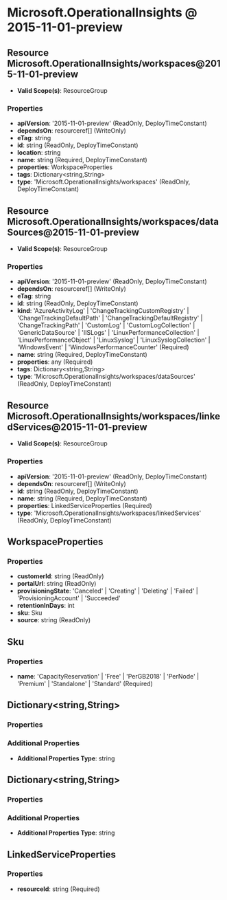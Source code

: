 # Microsoft.OperationalInsights @ 2015-11-01-preview

## Resource Microsoft.OperationalInsights/workspaces@2015-11-01-preview
* **Valid Scope(s)**: ResourceGroup
### Properties
* **apiVersion**: '2015-11-01-preview' (ReadOnly, DeployTimeConstant)
* **dependsOn**: resourceref[] (WriteOnly)
* **eTag**: string
* **id**: string (ReadOnly, DeployTimeConstant)
* **location**: string
* **name**: string (Required, DeployTimeConstant)
* **properties**: WorkspaceProperties
* **tags**: Dictionary<string,String>
* **type**: 'Microsoft.OperationalInsights/workspaces' (ReadOnly, DeployTimeConstant)

## Resource Microsoft.OperationalInsights/workspaces/dataSources@2015-11-01-preview
* **Valid Scope(s)**: ResourceGroup
### Properties
* **apiVersion**: '2015-11-01-preview' (ReadOnly, DeployTimeConstant)
* **dependsOn**: resourceref[] (WriteOnly)
* **eTag**: string
* **id**: string (ReadOnly, DeployTimeConstant)
* **kind**: 'AzureActivityLog' | 'ChangeTrackingCustomRegistry' | 'ChangeTrackingDefaultPath' | 'ChangeTrackingDefaultRegistry' | 'ChangeTrackingPath' | 'CustomLog' | 'CustomLogCollection' | 'GenericDataSource' | 'IISLogs' | 'LinuxPerformanceCollection' | 'LinuxPerformanceObject' | 'LinuxSyslog' | 'LinuxSyslogCollection' | 'WindowsEvent' | 'WindowsPerformanceCounter' (Required)
* **name**: string (Required, DeployTimeConstant)
* **properties**: any (Required)
* **tags**: Dictionary<string,String>
* **type**: 'Microsoft.OperationalInsights/workspaces/dataSources' (ReadOnly, DeployTimeConstant)

## Resource Microsoft.OperationalInsights/workspaces/linkedServices@2015-11-01-preview
* **Valid Scope(s)**: ResourceGroup
### Properties
* **apiVersion**: '2015-11-01-preview' (ReadOnly, DeployTimeConstant)
* **dependsOn**: resourceref[] (WriteOnly)
* **id**: string (ReadOnly, DeployTimeConstant)
* **name**: string (Required, DeployTimeConstant)
* **properties**: LinkedServiceProperties (Required)
* **type**: 'Microsoft.OperationalInsights/workspaces/linkedServices' (ReadOnly, DeployTimeConstant)

## WorkspaceProperties
### Properties
* **customerId**: string (ReadOnly)
* **portalUrl**: string (ReadOnly)
* **provisioningState**: 'Canceled' | 'Creating' | 'Deleting' | 'Failed' | 'ProvisioningAccount' | 'Succeeded'
* **retentionInDays**: int
* **sku**: Sku
* **source**: string (ReadOnly)

## Sku
### Properties
* **name**: 'CapacityReservation' | 'Free' | 'PerGB2018' | 'PerNode' | 'Premium' | 'Standalone' | 'Standard' (Required)

## Dictionary<string,String>
### Properties
### Additional Properties
* **Additional Properties Type**: string

## Dictionary<string,String>
### Properties
### Additional Properties
* **Additional Properties Type**: string

## LinkedServiceProperties
### Properties
* **resourceId**: string (Required)

